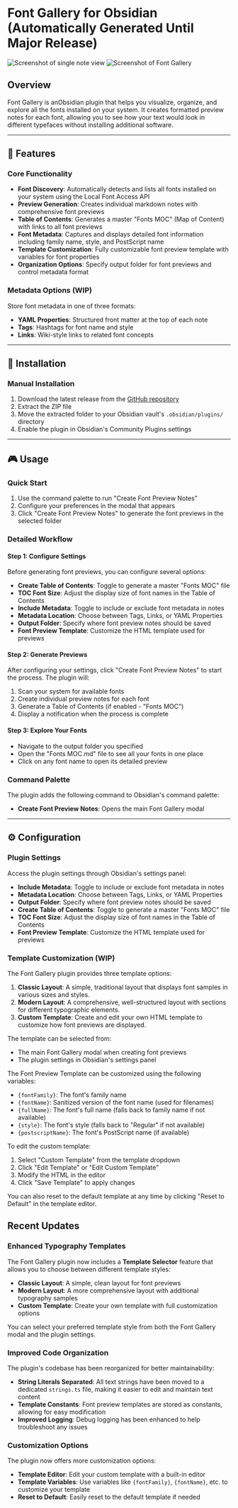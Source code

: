 # Font Gallery for Obsidian (Automatically Generated Until Major Release)

![Screenshot of single note view](https://github.com/user-attachments/assets/b5f2efb8-0dd5-4a5e-b7e3-a18c9689152b)
![Screenshot of Font Gallery](https://github.com/user-attachments/assets/745a53ec-f63f-434f-8be8-003324cbe427)

## Overview

Font Gallery is anObsidian plugin that helps you visualize, organize, and explore all the fonts installed on your system. It creates formatted preview notes for each font, allowing you to see how your text would look in different typefaces without installing additional software.

---

## 🚀 Features

### Core Functionality

- **Font Discovery**: Automatically detects and lists all fonts installed on your system using the Local Font Access API
- **Preview Generation**: Creates individual markdown notes with comprehensive font previews
- **Table of Contents**: Generates a master "Fonts MOC" (Map of Content) with links to all font previews
- **Font Metadata**: Captures and displays detailed font information including family name, style, and PostScript name
- **Template Customization**: Fully customizable font preview template with variables for font properties
- **Organization Options**: Specify output folder for font previews and control metadata format

### Metadata Options (WIP)

Store font metadata in one of three formats:
- **YAML Properties**: Structured front matter at the top of each note
- **Tags**: Hashtags for font name and style
- **Links**: Wiki-style links to related font concepts

---

## 🔧 Installation

### Manual Installation

1. Download the latest release from the [GitHub repository](https://github.com/yourusername/obsidian-font-gallery/releases)
2. Extract the ZIP file
3. Move the extracted folder to your Obsidian vault's `.obsidian/plugins/` directory
4. Enable the plugin in Obsidian's Community Plugins settings

---

## 🎮 Usage

### Quick Start

1. Use the command palette to run "Create Font Preview Notes"
2. Configure your preferences in the modal that appears
3. Click "Create Font Preview Notes" to generate the font previews in the selected folder

### Detailed Workflow

#### Step 1: Configure Settings

Before generating font previews, you can configure several options:

- **Create Table of Contents**: Toggle to generate a master "Fonts MOC" file
- **TOC Font Size**: Adjust the display size of font names in the Table of Contents
- **Include Metadata**: Toggle to include or exclude font metadata in notes
- **Metadata Location**: Choose between Tags, Links, or YAML Properties
- **Output Folder**: Specify where font preview notes should be saved
- **Font Preview Template**: Customize the HTML template used for previews

#### Step 2: Generate Previews

After configuring your settings, click "Create Font Preview Notes" to start the process. The plugin will:

1. Scan your system for available fonts
2. Create individual preview notes for each font
3. Generate a Table of Contents (if enabled - "Fonts MOC")
4. Display a notification when the process is complete

#### Step 3: Explore Your Fonts

- Navigate to the output folder you specified
- Open the "Fonts MOC.md" file to see all your fonts in one place
- Click on any font name to open its detailed preview

### Command Palette

The plugin adds the following command to Obsidian's command palette:

- **Create Font Preview Notes**: Opens the main Font Gallery modal

---

## ⚙️ Configuration

### Plugin Settings

Access the plugin settings through Obsidian's settings panel:

- **Include Metadata**: Toggle to include or exclude font metadata in notes
- **Metadata Location**: Choose between Tags, Links, or YAML Properties
- **Output Folder**: Specify where font preview notes should be saved
- **Create Table of Contents**: Toggle to generate a master "Fonts MOC" file
- **TOC Font Size**: Adjust the display size of font names in the Table of Contents
- **Font Preview Template**: Customize the HTML template used for previews

### Template Customization (WIP)

The Font Gallery plugin provides three template options:

1. **Classic Layout**: A simple, traditional layout that displays font samples in various sizes and styles.
2. **Modern Layout**: A comprehensive, well-structured layout with sections for different typographic elements.
3. **Custom Template**: Create and edit your own HTML template to customize how font previews are displayed.

The template can be selected from:
- The main Font Gallery modal when creating font previews
- The plugin settings in Obsidian's settings panel

The Font Preview Template can be customized using the following variables:

- `{fontFamily}`: The font's family name
- `{fontName}`: Sanitized version of the font name (used for filenames)
- `{fullName}`: The font's full name (falls back to family name if not available)
- `{style}`: The font's style (falls back to "Regular" if not available)
- `{postscriptName}`: The font's PostScript name (if available)

To edit the custom template:
1. Select "Custom Template" from the template dropdown
2. Click "Edit Template" or "Edit Custom Template" 
3. Modify the HTML in the editor
4. Click "Save Template" to apply changes

You can also reset to the default template at any time by clicking "Reset to Default" in the template editor.

## Recent Updates

### Enhanced Typography Templates
The Font Gallery plugin now includes a **Template Selector** feature that allows you to choose between different template styles:

- **Classic Layout**: A simple, clean layout for font previews
- **Modern Layout**: A more comprehensive layout with additional typography samples
- **Custom Template**: Create your own template with full customization options

You can select your preferred template style from both the Font Gallery modal and the plugin settings.

### Improved Code Organization
The plugin's codebase has been reorganized for better maintainability:

- **String Literals Separated**: All text strings have been moved to a dedicated `strings.ts` file, making it easier to edit and maintain text content
- **Template Constants**: Font preview templates are stored as constants, allowing for easy modification
- **Improved Logging**: Debug logging has been enhanced to help troubleshoot any issues

### Customization Options
The plugin now offers more customization options:

- **Template Editor**: Edit your custom template with a built-in editor
- **Template Variables**: Use variables like `{fontFamily}`, `{fontName}`, etc. to customize your template
- **Reset to Default**: Easily reset to the default template if needed